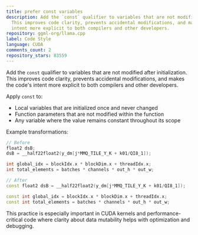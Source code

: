 ```yaml
---
title: prefer const variables
description: Add the `const` qualifier to variables that are not modified after initialization.
  This improves code clarity, prevents accidental modifications, and makes the code's
  intent more explicit to both compilers and other developers.
repository: ggml-org/llama.cpp
label: Code Style
language: CUDA
comments_count: 2
repository_stars: 83559
---
```


Add the `const` qualifier to variables that are not modified after initialization. This improves code clarity, prevents accidental modifications, and makes the code's intent more explicit to both compilers and other developers.

Apply `const` to:
- Local variables that are initialized once and never changed
- Function parameters that are not modified within the function
- Any variable where the value remains constant throughout its scope

Example transformations:
```cpp
// Before
float2 dsB;
dsB = __half22float2(y_dm[j*MMQ_TILE_Y_K + k01/QI8_1]);

int global_idx = blockIdx.x * blockDim.x + threadIdx.x;
int total_elements = batches * channels * out_h * out_w;

// After  
const float2 dsB = __half22float2(y_dm[j*MMQ_TILE_Y_K + k01/QI8_1]);

const int global_idx = blockIdx.x * blockDim.x + threadIdx.x;
const int total_elements = batches * channels * out_h * out_w;
```

This practice is especially important in CUDA kernels and performance-critical code where clarity about data mutability helps with optimization and debugging.